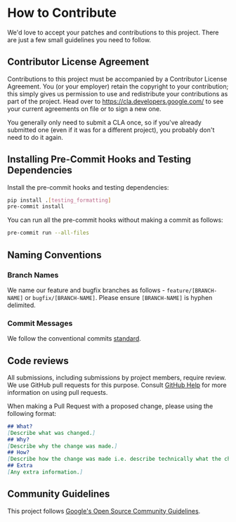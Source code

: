 # How to Contribute

We'd love to accept your patches and contributions to this project. There are
just a few small guidelines you need to follow.

## Contributor License Agreement

Contributions to this project must be accompanied by a Contributor License
Agreement. You (or your employer) retain the copyright to your contribution;
this simply gives us permission to use and redistribute your contributions as
part of the project. Head over to <https://cla.developers.google.com/> to see
your current agreements on file or to sign a new one.

You generally only need to submit a CLA once, so if you've already submitted one
(even if it was for a different project), you probably don't need to do it
again.

## Installing Pre-Commit Hooks and Testing Dependencies

Install the pre-commit hooks and testing dependencies:
```bash
pip install .[testing_formatting]
pre-commit install
```
You can run all the pre-commit hooks without making a commit as follows:
```bash
pre-commit run --all-files
```

## Naming Conventions
### Branch Names
We name our feature and bugfix branches as follows - `feature/[BRANCH-NAME]` or `bugfix/[BRANCH-NAME]`. Please ensure `[BRANCH-NAME]` is hyphen delimited.
### Commit Messages
We follow the conventional commits [standard](https://www.conventionalcommits.org/en/v1.0.0/).

## Code reviews

All submissions, including submissions by project members, require review. We
use GitHub pull requests for this purpose. Consult
[GitHub Help](https://help.github.com/articles/about-pull-requests/) for more
information on using pull requests.

When making a Pull Request with a proposed change, please using the following format:
```md
## What?
[Describe what was changed.]
## Why?
[Describe why the change was made.]
## How?
[Describe how the change was made i.e. describe technically what the change does.]
## Extra
[Any extra information.]
```

## Community Guidelines

This project follows
[Google's Open Source Community Guidelines](https://opensource.google.com/conduct/).

